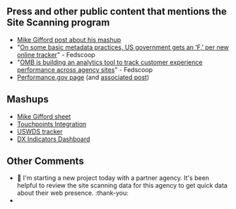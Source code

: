 ## Press and other public content that mentions the Site Scanning program

- [Mike Gifford post about his mashup](https://www.linkedin.com/posts/mgifford_digitalgov-site-scanning-program-activity-7214293853837684737-GKBY/)
- "[On some basic metadata practices, US government gets an ‘F,’ per new online tracker](https://fedscoop.com/on-some-basic-metadata-practices-us-government-gets-an-f-per-new-online-tracker/)" - Fedscoop
- "[OMB is building an analytics tool to track customer experience performance across agency sites](https://fedscoop.com/omb-is-building-an-analytics-tool-to-track-cx-performance-across-agency-sites/)" - Fedscoop
- [Performance.gov page](https://www.performance.gov/cx/websiteperformance/) (and [associated post](https://www.linkedin.com/feed/update/urn:li:activity:7282515052446760960/))

## Mashups

- [Mike Gifford sheet](https://docs.google.com/spreadsheets/d/1CsXAzCzghYYwXzGCcrJqrsWpr5f7MbID2Qw6vQvi3sQ/edit?gid=497600811#gid=497600811)
- [Touchpoints Integration](https://touchpoints.app.cloud.gov/admin/websites/252/statuscard)
- [USWDS tracker](https://docs.google.com/spreadsheets/d/1bCEzabviTdroLJL2YmgBNtoQA_ZaMTYhc_QELkhjWCk/edit?gid=1730830077#gid=1730830077)
- [DX Indicators Dashboard]([url](https://d2d.gsa.gov/report/digital-experience-dx-indicators))

## Other Comments 

- :wave: I'm starting a new project today with a partner agency. It's been helpful to review the site scanning data for this agency to get quick data about their web presence. :thank-you:
- 
